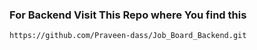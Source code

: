 ### For Backend Visit This Repo where You find this 
    https://github.com/Praveen-dass/Job_Board_Backend.git
